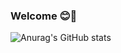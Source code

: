 ### Welcome 😊👋

![Anurag's GitHub stats](https://github-readme-stats.vercel.app/api?username=YEJIN012&show_icons=true&bg_color=0,d9a7c7,fffcdc&title_color=fff&text_color=fff&icon_color=fff&count_private=true)
</br>
<!-- ![Top Langs](https://github-readme-stats.vercel.app/api/top-langs/?username=anuraghazra&layout=compact&theme=buefy) -->
<!--
**YEJIN012/YEJIN012** is a ✨ _special_ ✨ repository because its `README.md` (this file) appears on your GitHub profile.

Here are some ideas to get you started:

- 🔭 I’m currently working on ...
- 🌱 I’m currently learning ...
- 👯 I’m looking to collaborate on ...
- 🤔 I’m looking for help with ...
- 💬 Ask me about ...
- 📫 How to reach me: ...
- 😄 Pronouns: ...
- ⚡ Fun fact: ...
-->
